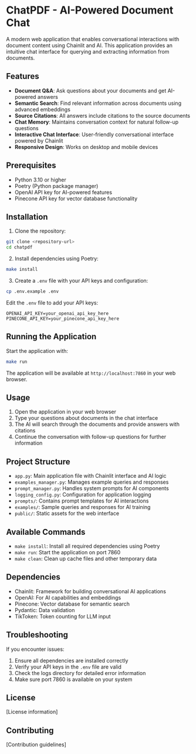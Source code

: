 # ChatPDF - AI-Powered Document Chat

A modern web application that enables conversational interactions with document content using Chainlit and AI. This application provides an intuitive chat interface for querying and extracting information from documents.

## Features

- **Document Q&A**: Ask questions about your documents and get AI-powered answers
- **Semantic Search**: Find relevant information across documents using advanced embeddings
- **Source Citations**: All answers include citations to the source documents
- **Chat Memory**: Maintains conversation context for natural follow-up questions
- **Interactive Chat Interface**: User-friendly conversational interface powered by Chainlit
- **Responsive Design**: Works on desktop and mobile devices

## Prerequisites

- Python 3.10 or higher
- Poetry (Python package manager)
- OpenAI API key for AI-powered features
- Pinecone API key for vector database functionality

## Installation

1. Clone the repository:

```bash
git clone <repository-url>
cd chatpdf
```

2. Install dependencies using Poetry:

```bash
make install
```

3. Create a `.env` file with your API keys and configuration:

```bash
cp .env.example .env
```

Edit the `.env` file to add your API keys:

```
OPENAI_API_KEY=your_openai_api_key_here
PINECONE_API_KEY=your_pinecone_api_key_here
```

## Running the Application

Start the application with:

```bash
make run
```

The application will be available at `http://localhost:7860` in your web browser.

## Usage

1. Open the application in your web browser
2. Type your questions about documents in the chat interface
3. The AI will search through the documents and provide answers with citations
4. Continue the conversation with follow-up questions for further information

## Project Structure

- `app.py`: Main application file with Chainlit interface and AI logic
- `examples_manager.py`: Manages example queries and responses
- `prompt_manager.py`: Handles system prompts for AI components
- `logging_config.py`: Configuration for application logging
- `prompts/`: Contains prompt templates for AI interactions
- `examples/`: Sample queries and responses for AI training
- `public/`: Static assets for the web interface

## Available Commands

- `make install`: Install all required dependencies using Poetry
- `make run`: Start the application on port 7860
- `make clean`: Clean up cache files and other temporary data

## Dependencies

- Chainlit: Framework for building conversational AI applications
- OpenAI: For AI capabilities and embeddings
- Pinecone: Vector database for semantic search
- Pydantic: Data validation
- TikToken: Token counting for LLM input

## Troubleshooting

If you encounter issues:

1. Ensure all dependencies are installed correctly
2. Verify your API keys in the `.env` file are valid
3. Check the logs directory for detailed error information
4. Make sure port 7860 is available on your system

## License

[License information]

## Contributing

[Contribution guidelines] 